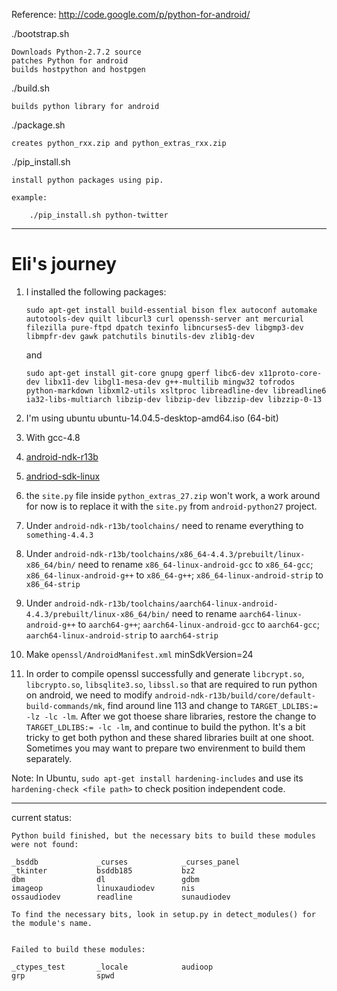 Reference:
    http://code.google.com/p/python-for-android/

./bootstrap.sh

    Downloads Python-2.7.2 source
    patches Python for android
    builds hostpython and hostpgen

./build.sh

    builds python library for android

./package.sh

    creates python_rxx.zip and python_extras_rxx.zip

./pip_install.sh

    install python packages using pip.

    example:

        ./pip_install.sh python-twitter


-------

# Eli's journey

1. I installed the following packages:
    ```
    sudo apt-get install build-essential bison flex autoconf automake autotools-dev quilt libcurl3 curl openssh-server ant mercurial filezilla pure-ftpd dpatch texinfo libncurses5-dev libgmp3-dev libmpfr-dev gawk patchutils binutils-dev zlib1g-dev 
    ```
    and
    ```
    sudo apt-get install git-core gnupg gperf libc6-dev x11proto-core-dev libx11-dev libgl1-mesa-dev g++-multilib mingw32 tofrodos python-markdown libxml2-utils xsltproc libreadline-dev libreadline6 ia32-libs-multiarch libzip-dev libzip-dev libzzip-dev libzzip-0-13
    ```
2. I'm using ubuntu ubuntu-14.04.5-desktop-amd64.iso (64-bit)
3. With gcc-4.8
4. [android-ndk-r13b](https://dl.google.com/android/repository/android-ndk-r13b-linux-x86_64.zip)
5. [andriod-sdk-linux](https://dl.google.com/android/android-sdk_r24.4.1-linux.tgz)
6. the `site.py` file inside `python_extras_27.zip` won't work, a work around for now is to replace it with the `site.py` from `android-python27` project.


7. Under `android-ndk-r13b/toolchains/` need to rename everything to `something-4.4.3`
8. Under `android-ndk-r13b/toolchains/x86_64-4.4.3/prebuilt/linux-x86_64/bin/` need to rename `x86_64-linux-android-gcc` to `x86_64-gcc`; `x86_64-linux-android-g++` to `x86_64-g++`; `x86_64-linux-android-strip` to `x86_64-strip`
9. Under `android-ndk-r13b/toolchains/aarch64-linux-android-4.4.3/prebuilt/linux-x86_64/bin/` need to rename `aarch64-linux-android-g++` to `aarch64-g++`; `aarch64-linux-android-gcc` to `aarch64-gcc`; `aarch64-linux-android-strip` to `aarch64-strip`
10. Make `openssl/AndroidManifest.xml` minSdkVersion=24
11. In order to compile openssl successfully and generate `libcrypt.so`, `libcrypto.so`, `libsqlite3.so`, `libssl.so` that are required to run python on android, we need to modify `android-ndk-r13b/build/core/default-build-commands/mk`, find around line 113 and change to `TARGET_LDLIBS:= -lz -lc -lm`. After we got thoese share libraries, restore the change to `TARGET_LDLIBS:= -lc -lm`, and continue to build the python. It's a bit tricky to get both python and these shared libraries built at one shoot. Sometimes you may want to prepare two envirenment to build them separately.


Note: In Ubuntu, `sudo apt-get install hardening-includes` and use its `hardening-check <file path>` to check position independent code.

-------


current status:

    Python build finished, but the necessary bits to build these modules were not found:

    _bsddb             _curses            _curses_panel
    _tkinter           bsddb185           bz2
    dbm                dl                 gdbm
    imageop            linuxaudiodev      nis
    ossaudiodev        readline           sunaudiodev

    To find the necessary bits, look in setup.py in detect_modules() for the module's name.


    Failed to build these modules:
    
    _ctypes_test       _locale            audioop
    grp                spwd
